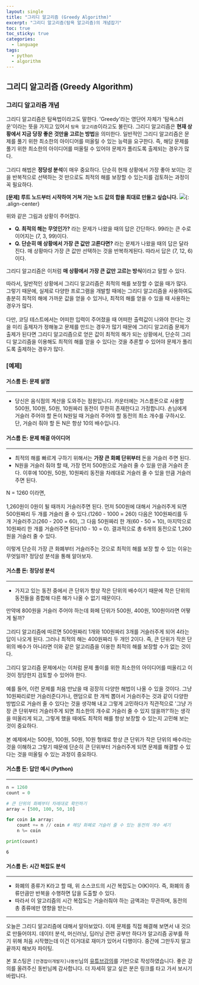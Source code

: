 ```yaml
---
layout: single
title: "그리디 알고리즘 (Greedy Algorithm)"
excerpt: "그리디 알고리즘(탐욕 알고리즘)의 개념잡기"
toc: true
toc_sticky: true
categories:
  - language
tags:
  - python
  - algorithm
---
```


## 그리디 알고리즘 (Greedy Algorithm)

### 그리디 알고리즘 개념
그리디 알고리즘은 탐욕법이라고도 말한다. 'Greedy'라는 영단어 자체가 '탐욕스러운'이라는 뜻을 가지고 있어서 `탐욕 알고리즘`이라고도 불린다.
그리디 알고리즘은 **현재 상황에서 지금 당장 좋은 것만을 고르는 방법**을 의미한다. 일반적인 그리디 알고리즘은 문제를 풀기 위한 최소한의 아이디어를 떠올릴 수 있는 능력을 요구한다. 즉, 해당 문제를 풀기 위한 최소한의 아이디어를 떠올릴 수 있어야 문제가 풀리도록 출제되는 경우가 많다.<br><br>그리디 해법은 **정당성 분석**이 매우 중요하다. 단순히 현재 상황에서 가장 좋아 보이는 것을 반복적으로 선택하는 것 만으로도 최적의 해를 보장할 수 있는지를 검토하는 과정이 꼭 필요하다.

**[문제] 루트 노드부터 시작하여 거쳐 가는 노드 값의 합을 최대로 만들고 싶습니다.**
![]({{site.baseurl}}/assets/images/greedy_algorithm.gif){: .align-center}

위와 같은 그림과 상황이 주어졌다.
- **Q. 최적의 해는 무엇인가?**
라는 문제가 나왔을 때의 답은 간단하다. 99라는 큰 수로 이어지는 (7, 3, 99)이다.
- **Q. 단순히 매 상황에서 가장 큰 값만 고른다면?**
라는 문제가 나왔을 때의 답은 달라진다. 매 상황마다 가장 큰 값만 선택하는 것을 반복하게된다. 따라서 답은 (7, 12, 6)이다.

그리디 알고리즘은 이처럼 **매 상황에서 가장 큰 값만 고르는 방식**이라고 말할 수 있다.

따라서, 일반적인 상황에서 그리디 알고리즘은 최적의 해를 보장할 수 없을 때가 많다. 그렇기 때문에, 실제로 다양한 프로그램을 개발할 때에는 그리디 알고리즘을 사용하여도 충분히 최적의 해에 가까운 값을 얻을 수 있거나, 최적의 해를 얻을 수 있을 때 사용하는 경우가 많다.<br><br>
다만, 코딩 테스트에서는 어떠한 입력이 주어졌을 때 어떠한 출력값이 나와야 한다는 것을 미리 출제자가 정해놓고 문제를 만드는 경우가 많기 때문에 그리디 알고리즘 문제가 출제가 된다면 그리디 알고리즘으로 얻은 값이 최적의 해가 되는 상황에서, 단순히 그리디 알고리즘을 이용해도 최적의 해를 얻을 수 있다는 것을 추론할 수 있어야 문제가 풀리도록 출제하는 경우가 많다.

### [예제]
#### 거스름 돈: 문제 설명
---
- 당신은 음식점의 계산을 도와주는 점원입니다. 카운터에는 거스름돈으로 사용할 500원, 100원, 50원, 10원짜리 동전이 무한히 존재한다고 가정합니다. 손님에게 거슬러 주어야 할 돈이 N원일 때 거슬러 주어야 할 동전의 최소 개수를 구하시오. 단, 거슬러 줘야 할 돈 N은 항상 10의 배수입니다.

#### 거스름 돈: 문제 해결 아이디어
---
- 최적의 해를 빠르게 구하기 위해서는 **가장 큰 화폐 단위부터** 돈을 거슬러 주면 된다.
- N원을 거슬러 줘야 할 때, 가장 먼저 500원으로 거슬러 줄 수 있을 만큼 거슬러 준다. 이후에 100원, 50원, 10원짜리 동전을 차례대로 거슬러 줄 수 있을 만큼 거슬러 주면 된다.

N = 1260 이라면,<br><br>
1,260원이 0원이 될 때까지 거슬러주면 된다. 먼저 500원에 대해서 거슬러주게 되면 500원짜리 두 개를 거슬러 줄 수 있다.(1260 - 1000 = 260) 다음은 100원짜리를 두 개 거슬러주고(260 - 200 = 60), 그 다음 50원짜리 한 개(60 - 50 = 10), 마지막으로 10원짜리 한 개를 거슬러주면 된다(10 - 10 = 0). 결과적으로 총 6개의 동전으로 1,260원을 거슬러 줄 수 있다.

이렇게 단순히 가장 큰 화폐부터 거슬러주는 것으로 최적의 해를 보장 할 수 있는 이유는 무엇일까? 정당성 분석을 통해 알아보자.

#### 거스름 돈: 정당성 분석
---
- 가지고 있는 동전 중에서 큰 단위가 항상 작은 단위의 배수이기 때문에 작은 단위의 동전들을 종합해 다른 해가 나올 수 없기 때문이다.

만약에 800원을 거슬러 주어야 하는데 화페 단위가 500원, 400원, 100원이라면 어떻게 될까?<br><br>
그리디 알고리즘에 따르면 500원짜리 1개와 100원짜리 3개를 거슬러주게 되어 4라는 답이 나오게 된다. 그러나 최적의 해는 400원짜리 두 개인 2이다. 즉, 큰 단위가 작은 단위의 배수가 아니라면 이와 같은 알고리즘을 이용한 최적의 해를 보장할 수가 없는 것이다.<br><br>
그리디 알고리즘 문제에서는 이처럼 문제 풀이를 위한 최소한의 아이디어를 떠올리고 이것이 정당한지 검토할 수 있어야 한다.<br><br>
예를 들어, 이런 문제를 처음 만났을 때 굉장히 다양한 해법이 나올 수 있을 것이다. 그냥 10원짜리로만 거슬러준다거나, 랜덤으로 한 개씩 뽑아서 거슬러주는 것과 같이 다양한 방법으로 거슬러 줄 수 있다는 것을 생각해 내고 그렇게 고민하다가 직관적으로 '그냥 가장 큰 단위부터 거슬러주게 되면 최소한의 개수로 거슬러 줄 수 있지 않을까?'하는 생각을 떠올리게 되고, 그렇게 했을 때에도 최적의 해를 항상 보장할 수 있는지 고민해 보는 것이 중요하다.<br><br>
본 예제에서는 500원, 100원, 50원, 10원 형태로 항상 큰 단위가 작은 단위의 배수라는 것을 이해하고 그렇기 때문에 단순히 큰 단위부터 거슬러주게 되면 문제를 해결할 수 있다는 것을 떠올릴 수 있는 과정이 중요하다.

#### 거스름 돈: 답안 예시 (Python)
---

```python
n = 1260
count = 0

# 큰 단위의 화폐부터 차례대로 확인하기
array = [500, 100, 50, 10]

for coin in array:
    count += n // coin # 해당 화폐로 거슬러 줄 수 있는 동전의 개수 세기
    n %= coin

print(count)
```

    6
    

#### 거스름 돈: 시간 복잡도 분석
---
- 화폐의 종류가 K라고 할 때, 위 소스코드의 시간 복잡도는 O(K)이다. 즉, 화폐의 종류만큼만 반복을 수행하면 답을 도출할 수 있다.
- 따라서 이 알고리즘의 시간 복잡도는 거슬러줘야 하는 금액과는 무관하며, 동전의 총 종류에만 영향을 받는다.



---
오늘은 그리디 알고리즘에 대해서 알아보았다. 이제 문제를 직접 해결해 보면서 내 것으로 만들어야지. 데이터 분석, 머신러닝, 딥러닝 관련 공부만 하다가 알고리즘 공부를 하기 위해 처음 시작했는데 이건 이거대로 재미가 있어서 다행이다. 중간에 그만두지 말고 끝까지 해보자 파이팅.

본 포스팅은 `[안경잡이개발자]나동빈`님의 [유튜브강의](https://www.youtube.com/watch?v=2zjoKjt97vQ&list=PLRx0vPvlEmdAghTr5mXQxGpHjWqSz0dgC&index=2)를 기반으로 작성하였습니다. 좋은 강의를 올려주신 동빈님께 감사합니다. 더 자세히 알고 싶은 분은 링크를 타고 가서 보시기 바랍니다.